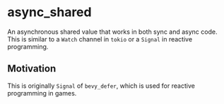 # async_shared

An asynchronous shared value that works in both sync and async code.
This is similar to a `Watch` channel in `tokio` or a `Signal` in reactive programming.

## Motivation

This is originally `Signal` of `bevy_defer`, which is used for reactive programming in games.
